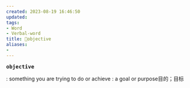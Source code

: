 ```yaml
---
created: 2023-08-19 16:46:50
updated: 
tags: 
- Word
- Verbal-word
title: 🚩objective
aliases:
- 
---
```


<pre><strong>objective</strong></pre>
: something you are trying to do or achieve : a goal or purpose目的；目标